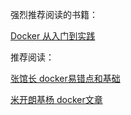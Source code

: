 强烈推荐阅读的书籍：

[Docker 从入门到实践](https://github.com/yeasy/docker_practice)

推荐阅读：

[张馆长 docker易错点和基础](https://github.com/zhangguanzhang/docker-need-to-know)

[米开朗基杨 docker文章](https://fuckcloudnative.io/tags/docker/)

